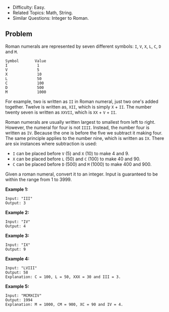 - Difficulty: Easy.
- Related Topics: Math, String.
- Similar Questions: Integer to Roman.

## Problem

Roman numerals are represented by seven different symbols: ```I```, ```V```, ```X```, ```L```, ```C```, ```D``` and ```M```.

```
Symbol       Value
I             1
V             5
X             10
L             50
C             100
D             500
M             1000
```

For example, two is written as ```II``` in Roman numeral, just two one's added together. Twelve is written as, ```XII```, which is simply ```X``` + ```II```. The number twenty seven is written as ```XXVII```, which is ```XX``` + ```V``` + ```II```.

Roman numerals are usually written largest to smallest from left to right. However, the numeral for four is not ```IIII```. Instead, the number four is written as ```IV```. Because the one is before the five we subtract it making four. The same principle applies to the number nine, which is written as ```IX```. There are six instances where subtraction is used:

- ```I``` can be placed before ```V``` (5) and ```X``` (10) to make 4 and 9. 
- ```X``` can be placed before ```L``` (50) and ```C``` (100) to make 40 and 90. 
- ```C``` can be placed before ```D``` (500) and ```M``` (1000) to make 400 and 900.

Given a roman numeral, convert it to an integer. Input is guaranteed to be within the range from 1 to 3999.

**Example 1:**

```
Input: "III"
Output: 3
```

**Example 2:**

```
Input: "IV"
Output: 4
```

**Example 3:**

```
Input: "IX"
Output: 9
```

**Example 4:**

```
Input: "LVIII"
Output: 58
Explanation: C = 100, L = 50, XXX = 30 and III = 3.
```

**Example 5:**

```
Input: "MCMXCIV"
Output: 1994
Explanation: M = 1000, CM = 900, XC = 90 and IV = 4.
```